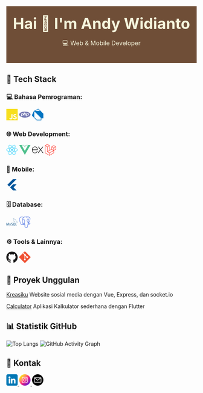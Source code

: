 
<div class="background" style=" display: flex; justify-content: center; align-items: center; flex-direction: column; background-color: #6F4E37; width: 100%; height: 150px; padding: 0; margin: 0; margin-bottom: 30px;">
<h2 style="font-size: 40px; margin: 0; padding: 0;color: #F5F5DC;">Hai 👋 I'm Andy Widianto</h2>
<p style="font-size: 16px; color: #F5F5DC;">💻 Web & Mobile Developer</p>
</div>

## 🔧 Tech Stack
### 💻 Bahasa Pemrograman:
<div align="start">
<svg role="img" fill="#F7DF1E" width="30" viewBox="0 0 24 24" xmlns="http://www.w3.org/2000/svg"><title>JavaScript</title><path d="M0 0h24v24H0V0zm22.034 18.276c-.175-1.095-.888-2.015-3.003-2.873-.736-.345-1.554-.585-1.797-1.14-.091-.33-.105-.51-.046-.705.15-.646.915-.84 1.515-.66.39.12.75.42.976.9 1.034-.676 1.034-.676 1.755-1.125-.27-.42-.404-.601-.586-.78-.63-.705-1.469-1.065-2.834-1.034l-.705.089c-.676.165-1.32.525-1.71 1.005-1.14 1.291-.811 3.541.569 4.471 1.365 1.02 3.361 1.244 3.616 2.205.24 1.17-.87 1.545-1.966 1.41-.811-.18-1.26-.586-1.755-1.336l-1.83 1.051c.21.48.45.689.81 1.109 1.74 1.756 6.09 1.666 6.871-1.004.029-.09.24-.705.074-1.65l.046.067zm-8.983-7.245h-2.248c0 1.938-.009 3.864-.009 5.805 0 1.232.063 2.363-.138 2.711-.33.689-1.18.601-1.566.48-.396-.196-.597-.466-.83-.855-.063-.105-.11-.196-.127-.196l-1.825 1.125c.305.63.75 1.172 1.324 1.517.855.51 2.004.675 3.207.405.783-.226 1.458-.691 1.811-1.411.51-.93.402-2.07.397-3.346.012-2.054 0-4.109 0-6.179l.004-.056z" />
</svg>
<svg role="img" fill="#777BB4" width="30" viewBox="0 0 24 24" xmlns="http://www.w3.org/2000/svg"><title>PHP</title><path d="M7.01 10.207h-.944l-.515 2.648h.838c.556 0 .97-.105 1.242-.314.272-.21.455-.559.55-1.049.092-.47.05-.802-.124-.995-.175-.193-.523-.29-1.047-.29zM12 5.688C5.373 5.688 0 8.514 0 12s5.373 6.313 12 6.313S24 15.486 24 12c0-3.486-5.373-6.312-12-6.312zm-3.26 7.451c-.261.25-.575.438-.917.551-.336.108-.765.164-1.285.164H5.357l-.327 1.681H3.652l1.23-6.326h2.65c.797 0 1.378.209 1.744.628.366.418.476 1.002.33 1.752a2.836 2.836 0 0 1-.305.847c-.143.255-.33.49-.561.703zm4.024.715l.543-2.799c.063-.318.039-.536-.068-.651-.107-.116-.336-.174-.687-.174H11.46l-.704 3.625H9.388l1.23-6.327h1.367l-.327 1.682h1.218c.767 0 1.295.134 1.586.401s.378.7.263 1.299l-.572 2.944h-1.389zm7.597-2.265a2.782 2.782 0 0 1-.305.847c-.143.255-.33.49-.561.703a2.44 2.44 0 0 1-.917.551c-.336.108-.765.164-1.286.164h-1.18l-.327 1.682h-1.378l1.23-6.326h2.649c.797 0 1.378.209 1.744.628.366.417.477 1.001.331 1.751zM17.766 10.207h-.943l-.516 2.648h.838c.557 0 .971-.105 1.242-.314.272-.21.455-.559.551-1.049.092-.47.049-.802-.125-.995s-.524-.29-1.047-.29z" />
</svg>
<svg role="img" fill="#0175C2" width="30" viewBox="0 0 24 24" xmlns="http://www.w3.org/2000/svg"><title>Dart</title><path d="M4.105 4.105S9.158 1.58 11.684.316a3.079 3.079 0 0 1 1.481-.315c.766.047 1.677.788 1.677.788L24 9.948v9.789h-4.263V24H9.789l-9-9C.303 14.5 0 13.795 0 13.105c0-.319.18-.818.316-1.105l3.789-7.895zm.679.679v11.787c.002.543.021 1.024.498 1.508L10.204 23h8.533v-4.263L4.784 4.784zm12.055-.678c-.899-.896-1.809-1.78-2.74-2.643-.302-.267-.567-.468-1.07-.462-.37.014-.87.195-.87.195L6.341 4.105l10.498.001z" />
</svg>

### 🌐 Web Development:
<div align="start"> 
<svg role="img" fill="#61DAFB" width="30" viewBox="0 0 24 24" xmlns="http://www.w3.org/2000/svg"><title>React</title><path d="M14.23 12.004a2.236 2.236 0 0 1-2.235 2.236 2.236 2.236 0 0 1-2.236-2.236 2.236 2.236 0 0 1 2.235-2.236 2.236 2.236 0 0 1 2.236 2.236zm2.648-10.69c-1.346 0-3.107.96-4.888 2.622-1.78-1.653-3.542-2.602-4.887-2.602-.41 0-.783.093-1.106.278-1.375.793-1.683 3.264-.973 6.365C1.98 8.917 0 10.42 0 12.004c0 1.59 1.99 3.097 5.043 4.03-.704 3.113-.39 5.588.988 6.38.32.187.69.275 1.102.275 1.345 0 3.107-.96 4.888-2.624 1.78 1.654 3.542 2.603 4.887 2.603.41 0 .783-.09 1.106-.275 1.374-.792 1.683-3.263.973-6.365C22.02 15.096 24 13.59 24 12.004c0-1.59-1.99-3.097-5.043-4.032.704-3.11.39-5.587-.988-6.38-.318-.184-.688-.277-1.092-.278zm-.005 1.09v.006c.225 0 .406.044.558.127.666.382.955 1.835.73 3.704-.054.46-.142.945-.25 1.44-.96-.236-2.006-.417-3.107-.534-.66-.905-1.345-1.727-2.035-2.447 1.592-1.48 3.087-2.292 4.105-2.295zm-9.77.02c1.012 0 2.514.808 4.11 2.28-.686.72-1.37 1.537-2.02 2.442-1.107.117-2.154.298-3.113.538-.112-.49-.195-.964-.254-1.42-.23-1.868.054-3.32.714-3.707.19-.09.4-.127.563-.132zm4.882 3.05c.455.468.91.992 1.36 1.564-.44-.02-.89-.034-1.345-.034-.46 0-.915.01-1.36.034.44-.572.895-1.096 1.345-1.565zM12 8.1c.74 0 1.477.034 2.202.093.406.582.802 1.203 1.183 1.86.372.64.71 1.29 1.018 1.946-.308.655-.646 1.31-1.013 1.95-.38.66-.773 1.288-1.18 1.87-.728.063-1.466.098-2.21.098-.74 0-1.477-.035-2.202-.093-.406-.582-.802-1.204-1.183-1.86-.372-.64-.71-1.29-1.018-1.946.303-.657.646-1.313 1.013-1.954.38-.66.773-1.286 1.18-1.868.728-.064 1.466-.098 2.21-.098zm-3.635.254c-.24.377-.48.763-.704 1.16-.225.39-.435.782-.635 1.174-.265-.656-.49-1.31-.676-1.947.64-.15 1.315-.283 2.015-.386zm7.26 0c.695.103 1.365.23 2.006.387-.18.632-.405 1.282-.66 1.933-.2-.39-.41-.783-.64-1.174-.225-.392-.465-.774-.705-1.146zm3.063.675c.484.15.944.317 1.375.498 1.732.74 2.852 1.708 2.852 2.476-.005.768-1.125 1.74-2.857 2.475-.42.18-.88.342-1.355.493-.28-.958-.646-1.956-1.1-2.98.45-1.017.81-2.01 1.085-2.964zm-13.395.004c.278.96.645 1.957 1.1 2.98-.45 1.017-.812 2.01-1.086 2.964-.484-.15-.944-.318-1.37-.5-1.732-.737-2.852-1.706-2.852-2.474 0-.768 1.12-1.742 2.852-2.476.42-.18.88-.342 1.356-.494zm11.678 4.28c.265.657.49 1.312.676 1.948-.64.157-1.316.29-2.016.39.24-.375.48-.762.705-1.158.225-.39.435-.788.636-1.18zm-9.945.02c.2.392.41.783.64 1.175.23.39.465.772.705 1.143-.695-.102-1.365-.23-2.006-.386.18-.63.406-1.282.66-1.933zM17.92 16.32c.112.493.2.968.254 1.423.23 1.868-.054 3.32-.714 3.708-.147.09-.338.128-.563.128-1.012 0-2.514-.807-4.11-2.28.686-.72 1.37-1.536 2.02-2.44 1.107-.118 2.154-.3 3.113-.54zm-11.83.01c.96.234 2.006.415 3.107.532.66.905 1.345 1.727 2.035 2.446-1.595 1.483-3.092 2.295-4.11 2.295-.22-.005-.406-.05-.553-.132-.666-.38-.955-1.834-.73-3.703.054-.46.142-.944.25-1.438zm4.56.64c.44.02.89.034 1.345.034.46 0 .915-.01 1.36-.034-.44.572-.895 1.095-1.345 1.565-.455-.47-.91-.993-1.36-1.565z" />
</svg>
<svg role="img" fill="#4FC08D" width="30" viewBox="0 0 24 24" xmlns="http://www.w3.org/2000/svg"><title>Vue.js</title><path d="M24,1.61H14.06L12,5.16,9.94,1.61H0L12,22.39ZM12,14.08,5.16,2.23H9.59L12,6.41l2.41-4.18h4.43Z" />
</svg>
<svg role="img" fill="#000000" width="30" viewBox="0 0 24 24" xmlns="http://www.w3.org/2000/svg"><title>Express</title><path d="M24 18.588a1.529 1.529 0 01-1.895-.72l-3.45-4.771-.5-.667-4.003 5.444a1.466 1.466 0 01-1.802.708l5.158-6.92-4.798-6.251a1.595 1.595 0 011.9.666l3.576 4.83 3.596-4.81a1.435 1.435 0 011.788-.668L21.708 7.9l-2.522 3.283a.666.666 0 000 .994l4.804 6.412zM.002 11.576l.42-2.075c1.154-4.103 5.858-5.81 9.094-3.27 1.895 1.489 2.368 3.597 2.275 5.973H1.116C.943 16.447 4.005 19.009 7.92 17.7a4.078 4.078 0 002.582-2.876c.207-.666.548-.78 1.174-.588a5.417 5.417 0 01-2.589 3.957 6.272 6.272 0 01-7.306-.933 6.575 6.575 0 01-1.64-3.858c0-.235-.08-.455-.134-.666A88.33 88.33 0 010 11.577zm1.127-.286h9.654c-.06-3.076-2.001-5.258-4.59-5.278-2.882-.04-4.944 2.094-5.071 5.264z" /></svg>
<svg role="img" fill="#FF2D20" width="30" viewBox="0 0 24 24" xmlns="http://www.w3.org/2000/svg"><title>Laravel</title><path d="M23.642 5.43a.364.364 0 01.014.1v5.149c0 .135-.073.26-.189.326l-4.323 2.49v4.934a.378.378 0 01-.188.326L9.93 23.949a.316.316 0 01-.066.027c-.008.002-.016.008-.024.01a.348.348 0 01-.192 0c-.011-.002-.02-.008-.03-.012-.02-.008-.042-.014-.062-.025L.533 18.755a.376.376 0 01-.189-.326V2.974c0-.033.005-.066.014-.098.003-.012.01-.02.014-.032a.369.369 0 01.023-.058c.004-.013.015-.022.023-.033l.033-.045c.012-.01.025-.018.037-.027.014-.012.027-.024.041-.034H.53L5.043.05a.375.375 0 01.375 0L9.93 2.647h.002c.015.01.027.021.04.033l.038.027c.013.014.02.03.033.045.008.011.02.021.025.033.01.02.017.038.024.058.003.011.01.021.013.032.01.031.014.064.014.098v9.652l3.76-2.164V5.527c0-.033.004-.066.013-.098.003-.01.01-.02.013-.032a.487.487 0 01.024-.059c.007-.012.018-.02.025-.033.012-.015.021-.03.033-.043.012-.012.025-.02.037-.028.014-.01.026-.023.041-.032h.001l4.513-2.598a.375.375 0 01.375 0l4.513 2.598c.016.01.027.021.042.031.012.01.025.018.036.028.013.014.022.03.034.044.008.012.019.021.024.033.011.02.018.04.024.06.006.01.012.021.015.032zm-.74 5.032V6.179l-1.578.908-2.182 1.256v4.283zm-4.51 7.75v-4.287l-2.147 1.225-6.126 3.498v4.325zM1.093 3.624v14.588l8.273 4.761v-4.325l-4.322-2.445-.002-.003H5.04c-.014-.01-.025-.021-.04-.031-.011-.01-.024-.018-.035-.027l-.001-.002c-.013-.012-.021-.025-.031-.04-.01-.011-.021-.022-.028-.036h-.002c-.008-.014-.013-.031-.02-.047-.006-.016-.014-.027-.018-.043a.49.49 0 01-.008-.057c-.002-.014-.006-.027-.006-.041V5.789l-2.18-1.257zM5.23.81L1.47 2.974l3.76 2.164 3.758-2.164zm1.956 13.505l2.182-1.256V3.624l-1.58.91-2.182 1.255v9.435zm11.581-10.95l-3.76 2.163 3.76 2.163 3.759-2.164zm-.376 4.978L16.21 7.087 14.63 6.18v4.283l2.182 1.256 1.58.908zm-8.65 9.654l5.514-3.148 2.756-1.572-3.757-2.163-4.323 2.489-3.941 2.27z" /></svg>
</div>

### 📱 Mobile:
<div align="start">
<svg role="img" fill="#02569B" width="30" viewBox="0 0 24 24" xmlns="http://www.w3.org/2000/svg"><title>Flutter</title><path d="M14.314 0L2.3 12 6 15.7 21.684.013h-7.357zm.014 11.072L7.857 17.53l6.47 6.47H21.7l-6.46-6.468 6.46-6.46h-7.37z" />
</svg>
</div>

### 🗄️ Database:
<div align="start">
<svg role="img" fill="#4479A1" width="30" viewBox="0 0 24 24" xmlns="http://www.w3.org/2000/svg"><title>MySQL</title><path d="M16.405 5.501c-.115 0-.193.014-.274.033v.013h.014c.054.104.146.18.214.273.054.107.1.214.154.32l.014-.015c.094-.066.14-.172.14-.333-.04-.047-.046-.094-.08-.14-.04-.067-.126-.1-.18-.153zM5.77 18.695h-.927a50.854 50.854 0 00-.27-4.41h-.008l-1.41 4.41H2.45l-1.4-4.41h-.01a72.892 72.892 0 00-.195 4.41H0c.055-1.966.192-3.81.41-5.53h1.15l1.335 4.064h.008l1.347-4.064h1.095c.242 2.015.384 3.86.428 5.53zm4.017-4.08c-.378 2.045-.876 3.533-1.492 4.46-.482.716-1.01 1.073-1.583 1.073-.153 0-.34-.046-.566-.138v-.494c.11.017.24.026.386.026.268 0 .483-.075.647-.222.197-.18.295-.382.295-.605 0-.155-.077-.47-.23-.944L6.23 14.615h.91l.727 2.36c.164.536.233.91.205 1.123.4-1.064.678-2.227.835-3.483zm12.325 4.08h-2.63v-5.53h.885v4.85h1.745zm-3.32.135l-1.016-.5c.09-.076.177-.158.255-.25.433-.506.648-1.258.648-2.253 0-1.83-.718-2.746-2.155-2.746-.704 0-1.254.232-1.65.697-.43.508-.646 1.256-.646 2.245 0 .972.19 1.686.574 2.14.35.41.877.615 1.583.615.264 0 .506-.033.725-.098l1.325.772.36-.622zM15.5 17.588c-.225-.36-.337-.94-.337-1.736 0-1.393.424-2.09 1.27-2.09.443 0 .77.167.977.5.224.362.336.936.336 1.723 0 1.404-.424 2.108-1.27 2.108-.445 0-.77-.167-.978-.5zm-1.658-.425c0 .47-.172.856-.516 1.156-.344.3-.803.45-1.384.45-.543 0-1.064-.172-1.573-.515l.237-.476c.438.22.833.328 1.19.328.332 0 .593-.073.783-.22a.754.754 0 00.3-.615c0-.33-.23-.61-.648-.845-.388-.213-1.163-.657-1.163-.657-.422-.307-.632-.636-.632-1.177 0-.45.157-.81.47-1.085.315-.278.72-.415 1.22-.415.512 0 .98.136 1.4.41l-.213.476a2.726 2.726 0 00-1.064-.23c-.283 0-.502.068-.654.206a.685.685 0 00-.248.524c0 .328.234.61.666.85.393.215 1.187.67 1.187.67.433.305.648.63.648 1.168zm9.382-5.852c-.535-.014-.95.04-1.297.188-.1.04-.26.04-.274.167.055.053.063.14.11.214.08.134.218.313.346.407.14.11.28.216.427.31.26.16.555.255.81.416.145.094.293.213.44.313.073.05.12.14.214.172v-.02c-.046-.06-.06-.147-.105-.214-.067-.067-.134-.127-.2-.193a3.223 3.223 0 00-.695-.675c-.214-.146-.682-.35-.77-.595l-.013-.014c.146-.013.32-.066.46-.106.227-.06.435-.047.67-.106.106-.027.213-.06.32-.094v-.06c-.12-.12-.21-.283-.334-.395a8.867 8.867 0 00-1.104-.823c-.21-.134-.476-.22-.697-.334-.08-.04-.214-.06-.26-.127-.12-.146-.19-.34-.275-.514a17.69 17.69 0 01-.547-1.163c-.12-.262-.193-.523-.34-.763-.69-1.137-1.437-1.826-2.586-2.5-.247-.14-.543-.2-.856-.274-.167-.008-.334-.02-.5-.027-.11-.047-.216-.174-.31-.235-.38-.24-1.364-.76-1.644-.072-.18.434.267.862.422 1.082.115.153.26.328.34.5.047.116.06.235.107.356.106.294.207.622.347.897.073.14.153.287.247.413.054.073.146.107.167.227-.094.136-.1.334-.154.5-.24.757-.146 1.693.194 2.25.107.166.362.534.703.393.3-.12.234-.5.32-.835.02-.08.007-.133.048-.187v.015c.094.188.188.367.274.555.206.328.566.668.867.895.16.12.287.328.487.402v-.02h-.015c-.043-.058-.1-.086-.154-.133a3.445 3.445 0 01-.35-.4 8.76 8.76 0 01-.747-1.218c-.11-.21-.202-.436-.29-.643-.04-.08-.04-.2-.107-.24-.1.146-.247.273-.32.453-.127.288-.14.642-.188 1.01-.027.007-.014 0-.027.014-.214-.052-.287-.274-.367-.46-.2-.475-.233-1.238-.06-1.785.047-.14.247-.582.167-.716-.042-.127-.174-.2-.247-.303a2.478 2.478 0 01-.24-.427c-.16-.374-.24-.788-.414-1.162-.08-.173-.22-.354-.334-.513-.127-.18-.267-.307-.368-.52-.033-.073-.08-.194-.027-.274.014-.054.042-.075.094-.09.088-.072.335.022.422.062.247.1.455.194.662.334.094.066.195.193.315.226h.14c.214.047.455.014.655.073.355.114.675.28.962.46a5.953 5.953 0 012.085 2.286c.08.154.115.295.188.455.14.33.313.663.455.982.14.315.275.636.476.897.1.14.502.213.682.286.133.06.34.115.46.188.23.14.454.3.67.454.11.076.443.243.463.378z" /></svg>
<svg role="img" fill="#4169E1" width="30" viewBox="0 0 24 24" xmlns="http://www.w3.org/2000/svg"><title>PostgreSQL</title><path d="M23.5594 14.7228a.5269.5269 0 0 0-.0563-.1191c-.139-.2632-.4768-.3418-1.0074-.2321-1.6533.3411-2.2935.1312-2.5256-.0191 1.342-2.0482 2.445-4.522 3.0411-6.8297.2714-1.0507.7982-3.5237.1222-4.7316a1.5641 1.5641 0 0 0-.1509-.235C21.6931.9086 19.8007.0248 17.5099.0005c-1.4947-.0158-2.7705.3461-3.1161.4794a9.449 9.449 0 0 0-.5159-.0816 8.044 8.044 0 0 0-1.3114-.1278c-1.1822-.0184-2.2038.2642-3.0498.8406-.8573-.3211-4.7888-1.645-7.2219.0788C.9359 2.1526.3086 3.8733.4302 6.3043c.0409.818.5069 3.334 1.2423 5.7436.4598 1.5065.9387 2.7019 1.4334 3.582.553.9942 1.1259 1.5933 1.7143 1.7895.4474.1491 1.1327.1441 1.8581-.7279.8012-.9635 1.5903-1.8258 1.9446-2.2069.4351.2355.9064.3625 1.39.3772a.0569.0569 0 0 0 .0004.0041 11.0312 11.0312 0 0 0-.2472.3054c-.3389.4302-.4094.5197-1.5002.7443-.3102.064-1.1344.2339-1.1464.8115-.0025.1224.0329.2309.0919.3268.2269.4231.9216.6097 1.015.6331 1.3345.3335 2.5044.092 3.3714-.6787-.017 2.231.0775 4.4174.3454 5.0874.2212.5529.7618 1.9045 2.4692 1.9043.2505 0 .5263-.0291.8296-.0941 1.7819-.3821 2.5557-1.1696 2.855-2.9059.1503-.8707.4016-2.8753.5388-4.1012.0169-.0703.0357-.1207.057-.1362.0007-.0005.0697-.0471.4272.0307a.3673.3673 0 0 0 .0443.0068l.2539.0223.0149.001c.8468.0384 1.9114-.1426 2.5312-.4308.6438-.2988 1.8057-1.0323 1.5951-1.6698zM2.371 11.8765c-.7435-2.4358-1.1779-4.8851-1.2123-5.5719-.1086-2.1714.4171-3.6829 1.5623-4.4927 1.8367-1.2986 4.8398-.5408 6.108-.13-.0032.0032-.0066.0061-.0098.0094-2.0238 2.044-1.9758 5.536-1.9708 5.7495-.0002.0823.0066.1989.0162.3593.0348.5873.0996 1.6804-.0735 2.9184-.1609 1.1504.1937 2.2764.9728 3.0892.0806.0841.1648.1631.2518.2374-.3468.3714-1.1004 1.1926-1.9025 2.1576-.5677.6825-.9597.5517-1.0886.5087-.3919-.1307-.813-.5871-1.2381-1.3223-.4796-.839-.9635-2.0317-1.4155-3.5126zm6.0072 5.0871c-.1711-.0428-.3271-.1132-.4322-.1772.0889-.0394.2374-.0902.4833-.1409 1.2833-.2641 1.4815-.4506 1.9143-1.0002.0992-.126.2116-.2687.3673-.4426a.3549.3549 0 0 0 .0737-.1298c.1708-.1513.2724-.1099.4369-.0417.156.0646.3078.26.3695.4752.0291.1016.0619.2945-.0452.4444-.9043 1.2658-2.2216 1.2494-3.1676 1.0128zm2.094-3.988-.0525.141c-.133.3566-.2567.6881-.3334 1.003-.6674-.0021-1.3168-.2872-1.8105-.8024-.6279-.6551-.9131-1.5664-.7825-2.5004.1828-1.3079.1153-2.4468.079-3.0586-.005-.0857-.0095-.1607-.0122-.2199.2957-.2621 1.6659-.9962 2.6429-.7724.4459.1022.7176.4057.8305.928.5846 2.7038.0774 3.8307-.3302 4.7363-.084.1866-.1633.3629-.2311.5454zm7.3637 4.5725c-.0169.1768-.0358.376-.0618.5959l-.146.4383a.3547.3547 0 0 0-.0182.1077c-.0059.4747-.054.6489-.115.8693-.0634.2292-.1353.4891-.1794 1.0575-.11 1.4143-.8782 2.2267-2.4172 2.5565-1.5155.3251-1.7843-.4968-2.0212-1.2217a6.5824 6.5824 0 0 0-.0769-.2266c-.2154-.5858-.1911-1.4119-.1574-2.5551.0165-.5612-.0249-1.9013-.3302-2.6462.0044-.2932.0106-.5909.019-.8918a.3529.3529 0 0 0-.0153-.1126 1.4927 1.4927 0 0 0-.0439-.208c-.1226-.4283-.4213-.7866-.7797-.9351-.1424-.059-.4038-.1672-.7178-.0869.067-.276.1831-.5875.309-.9249l.0529-.142c.0595-.16.134-.3257.213-.5012.4265-.9476 1.0106-2.2453.3766-5.1772-.2374-1.0981-1.0304-1.6343-2.2324-1.5098-.7207.0746-1.3799.3654-1.7088.5321a5.6716 5.6716 0 0 0-.1958.1041c.0918-1.1064.4386-3.1741 1.7357-4.4823a4.0306 4.0306 0 0 1 .3033-.276.3532.3532 0 0 0 .1447-.0644c.7524-.5706 1.6945-.8506 2.802-.8325.4091.0067.8017.0339 1.1742.081 1.939.3544 3.2439 1.4468 4.0359 2.3827.8143.9623 1.2552 1.9315 1.4312 2.4543-1.3232-.1346-2.2234.1268-2.6797.779-.9926 1.4189.543 4.1729 1.2811 5.4964.1353.2426.2522.4522.2889.5413.2403.5825.5515.9713.7787 1.2552.0696.087.1372.1714.1885.245-.4008.1155-1.1208.3825-1.0552 1.717-.0123.1563-.0423.4469-.0834.8148-.0461.2077-.0702.4603-.0994.7662zm.8905-1.6211c-.0405-.8316.2691-.9185.5967-1.0105a2.8566 2.8566 0 0 0 .135-.0406 1.202 1.202 0 0 0 .1342.103c.5703.3765 1.5823.4213 3.0068.1344-.2016.1769-.5189.3994-.9533.6011-.4098.1903-1.0957.333-1.7473.3636-.7197.0336-1.0859-.0807-1.1721-.151zm.5695-9.2712c-.0059.3508-.0542.6692-.1054 1.0017-.055.3576-.112.7274-.1264 1.1762-.0142.4368.0404.8909.0932 1.3301.1066.887.216 1.8003-.2075 2.7014a3.5272 3.5272 0 0 1-.1876-.3856c-.0527-.1276-.1669-.3326-.3251-.6162-.6156-1.1041-2.0574-3.6896-1.3193-4.7446.3795-.5427 1.3408-.5661 2.1781-.463zm.2284 7.0137a12.3762 12.3762 0 0 0-.0853-.1074l-.0355-.0444c.7262-1.1995.5842-2.3862.4578-3.4385-.0519-.4318-.1009-.8396-.0885-1.2226.0129-.4061.0666-.7543.1185-1.0911.0639-.415.1288-.8443.1109-1.3505.0134-.0531.0188-.1158.0118-.1902-.0457-.4855-.5999-1.938-1.7294-3.253-.6076-.7073-1.4896-1.4972-2.6889-2.0395.5251-.1066 1.2328-.2035 2.0244-.1859 2.0515.0456 3.6746.8135 4.8242 2.2824a.908.908 0 0 1 .0667.1002c.7231 1.3556-.2762 6.2751-2.9867 10.5405zm-8.8166-6.1162c-.025.1794-.3089.4225-.6211.4225a.5821.5821 0 0 1-.0809-.0056c-.1873-.026-.3765-.144-.5059-.3156-.0458-.0605-.1203-.178-.1055-.2844.0055-.0401.0261-.0985.0925-.1488.1182-.0894.3518-.1226.6096-.0867.3163.0441.6426.1938.6113.4186zm7.9305-.4114c.0111.0792-.049.201-.1531.3102-.0683.0717-.212.1961-.4079.2232a.5456.5456 0 0 1-.075.0052c-.2935 0-.5414-.2344-.5607-.3717-.024-.1765.2641-.3106.5611-.352.297-.0414.6111.0088.6356.1851z" /></svg>
</div>

### ⚙️ Tools & Lainnya:
<div align="start">
<svg role="img" fill="#181717" width="30" viewBox="0 0 24 24" xmlns="http://www.w3.org/2000/svg"><title>GitHub</title><path d="M12 .297c-6.63 0-12 5.373-12 12 0 5.303 3.438 9.8 8.205 11.385.6.113.82-.258.82-.577 0-.285-.01-1.04-.015-2.04-3.338.724-4.042-1.61-4.042-1.61C4.422 18.07 3.633 17.7 3.633 17.7c-1.087-.744.084-.729.084-.729 1.205.084 1.838 1.236 1.838 1.236 1.07 1.835 2.809 1.305 3.495.998.108-.776.417-1.305.76-1.605-2.665-.3-5.466-1.332-5.466-5.93 0-1.31.465-2.38 1.235-3.22-.135-.303-.54-1.523.105-3.176 0 0 1.005-.322 3.3 1.23.96-.267 1.98-.399 3-.405 1.02.006 2.04.138 3 .405 2.28-1.552 3.285-1.23 3.285-1.23.645 1.653.24 2.873.12 3.176.765.84 1.23 1.91 1.23 3.22 0 4.61-2.805 5.625-5.475 5.92.42.36.81 1.096.81 2.22 0 1.606-.015 2.896-.015 3.286 0 .315.21.69.825.57C20.565 22.092 24 17.592 24 12.297c0-6.627-5.373-12-12-12" /></svg>
<svg role="img" fill="#F05032" width="30" viewBox="0 0 24 24" xmlns="http://www.w3.org/2000/svg"><title>Git</title><path d="M23.546 10.93L13.067.452c-.604-.603-1.582-.603-2.188 0L8.708 2.627l2.76 2.76c.645-.215 1.379-.07 1.889.441.516.515.658 1.258.438 1.9l2.658 2.66c.645-.223 1.387-.078 1.9.435.721.72.721 1.884 0 2.604-.719.719-1.881.719-2.6 0-.539-.541-.674-1.337-.404-1.996L12.86 8.955v6.525c.176.086.342.203.488.348.713.721.713 1.883 0 2.6-.719.721-1.889.721-2.609 0-.719-.719-.719-1.879 0-2.598.182-.18.387-.316.605-.406V8.835c-.217-.091-.424-.222-.6-.401-.545-.545-.676-1.342-.396-2.009L7.636 3.7.45 10.881c-.6.605-.6 1.584 0 2.189l10.48 10.477c.604.604 1.582.604 2.186 0l10.43-10.43c.605-.603.605-1.582 0-2.187" /></svg>
</div>

## 📌 Proyek Unggulan
<a href="https://github.com/AndyWidianto/kreasiku">Kreasiku</a>
Website sosial media dengan Vue, Express, dan socket.io

<a href="https://github.com/AndyWidianto/calculator">Calculator</a>
Aplikasi Kalkulator sederhana dengan Flutter

## 📊 Statistik GitHub
![Top Langs](https://github-readme-stats.vercel.app/api/top-langs/?username=AndyWidianto&layout=compact&theme=tokyonight)
![GitHub Activity Graph](https://github-readme-activity-graph.vercel.app/graph?username=AndyWidianto&theme=tokyo-night)

## 🔗 Kontak
<a href="https://www.linkedin.com/in/andy-widianto-8a9067340/">
    <img src="/icons/linkedin.png" alt="" style="width: 30px;">
</a>
<a href="https://www.instagram.com/andywidiantoo/">
    <img src="/icons/instagram.png" alt="" style="width: 30px;">
</a>
<a href="mailto:andywidianto56@gmail.com">
    <img src="/icons/email.png" alt="" style="width: 30px;">
</a>